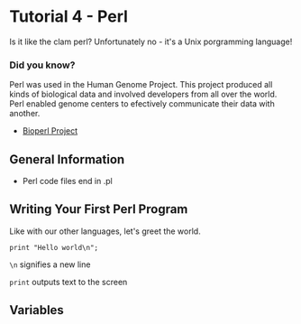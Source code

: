# Tutorial 4 - Perl
Is it like the clam perl? Unfortunately no - it's a Unix porgramming language! 

### Did you know?
Perl was used in the Human Genome Project. This project produced all kinds of biological data and involved developers from all over the world. Perl enabled genome centers to efectively communicate their data with another.
* [Bioperl Project](www.bioperl.org)

## General Information
* Perl code files end in .pl


## Writing Your First Perl Program
Like with our other languages, let's greet the world.

```
print "Hello world\n";
```
`\n` signifies a new line

`print` outputs text to the screen

## Variables

